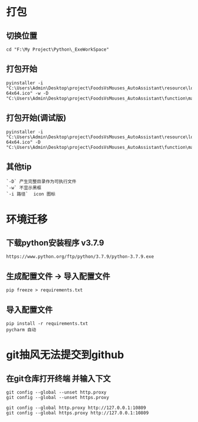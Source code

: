 # 打包
## 切换位置
    cd "F:\My Project\Python\_ExeWorkSpace"

## 打包开始
    pyinstaller -i "C:\Users\Admin\Desktop\project\FoodsVsMouses_AutoAssistant\resource\logo\icon-64x64.ico" -w -D "C:\Users\Admin\Desktop\project\FoodsVsMouses_AutoAssistant\function\main.py" 
## 打包开始(调试版)
    pyinstaller -i "C:\Users\Admin\Desktop\project\FoodsVsMouses_AutoAssistant\resource\logo\icon-64x64.ico" -D "C:\Users\Admin\Desktop\project\FoodsVsMouses_AutoAssistant\function\main.py" 
## 其他tip
    `-D` 产生完整目录作为可执行文件
    `-w` 不显示黑框
    `-i 路径`  icon 图标

# 环境迁移

## 下载python安装程序 v3.7.9
    https://www.python.org/ftp/python/3.7.9/python-3.7.9.exe

## 生成配置文件 → 导入配置文件
    pip freeze > requirements.txt

## 导入配置文件
    pip install -r requirements.txt
    pycharm 自动

# git抽风无法提交到github
## 在git仓库打开终端 并输入下文

    git config --global --unset http.proxy
    git config --global --unset https.proxy

    git config --global http.proxy http://127.0.0.1:10809
    git config --global https.proxy http://127.0.0.1:10809